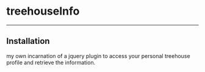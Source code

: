 # treehouseInfo

---

## Installation

my own incarnation of a jquery plugin to access your personal treehouse profile and retrieve the information.

